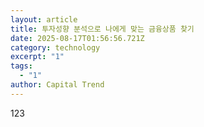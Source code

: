 ```yaml
---
layout: article
title: 투자성향 분석으로 나에게 맞는 금융상품 찾기
date: 2025-08-17T01:56:56.721Z
category: technology
excerpt: "1"
tags:
  - "1"
author: Capital Trend
---
```

1﻿23